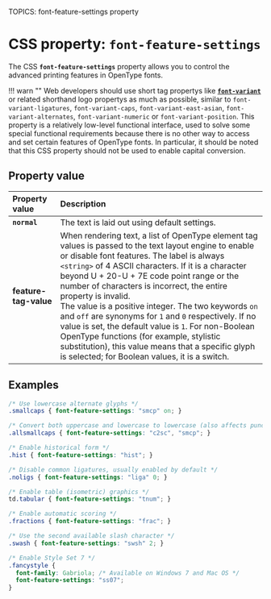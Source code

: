 TOPICS: font-feature-settings property

# CSS property: `font-feature-settings`

The CSS **`font-feature-settings`** property allows you to control the advanced printing features
in OpenType fonts.

!!! warn ""
    Web developers should use short tag propertys like [**`font-variant`**](/en/webfrontend/font-variant_property)
    or related shorthand logo propertys as much as possible, similar to `font-variant-ligatures`,
    `font-variant-caps`, `font-variant-east-asian`, `font-variant-alternates`, `font-variant-numeric`
    or `font-variant-position`.
    This property is a relatively low-level functional interface, used to solve some special functional
    requirements because there is no other way to access and set certain features of OpenType fonts.
    In particular, it should be noted that this CSS property should not be used to enable capital conversion.

## Property value

| Property value | Description |
| :--- | :--- |
| **`normal`** | The text is laid out using default settings. |
| **feature-tag-value** | When rendering text, a list of OpenType element tag values is passed to the text layout engine to enable or disable font features. The label is always `<string>` of 4 ASCII characters. If it is a character beyond U + 20-U + 7E code point range or the number of characters is incorrect, the entire property is invalid. <br>The value is a positive integer. The two keywords `on` and `off` are synonyms for `1` and `0` respectively. If no value is set, the default value is `1`. For non-Boolean OpenType functions (for example, stylistic substitution), this value means that a specific glyph is selected; for Boolean values, it is a switch. |

## Examples

```css
/* Use lowercase alternate glyphs */
.smallcaps { font-feature-settings: "smcp" on; }

/* Convert both uppercase and lowercase to lowercase (also affects punctuation) */
.allsmallcaps { font-feature-settings: "c2sc", "smcp"; }

/* Enable historical form */
.hist { font-feature-settings: "hist"; }

/* Disable common ligatures, usually enabled by default */
.noligs { font-feature-settings: "liga" 0; }

/* Enable table (isometric) graphics */
td.tabular { font-feature-settings: "tnum"; }

/* Enable automatic scoring */
.fractions { font-feature-settings: "frac"; }

/* Use the second available slash character */
.swash { font-feature-settings: "swsh" 2; }

/* Enable Style Set 7 */
.fancystyle {
  font-family: Gabriola; /* Available on Windows 7 and Mac OS */
  font-feature-settings: "ss07";
}
```
